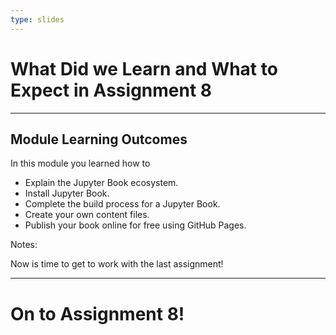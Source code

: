 ```yaml
---
type: slides
---
```


# What Did we Learn and What to Expect in Assignment 8

---

## Module Learning Outcomes

In this module you learned how to

- Explain the Jupyter Book ecosystem.
- Install Jupyter Book.
- Complete the build process for a Jupyter Book.
- Create your own content files.
- Publish your book online for free using GitHub Pages.

Notes:

Now is time to get to work with the last assignment!

---

# On to Assignment 8!
